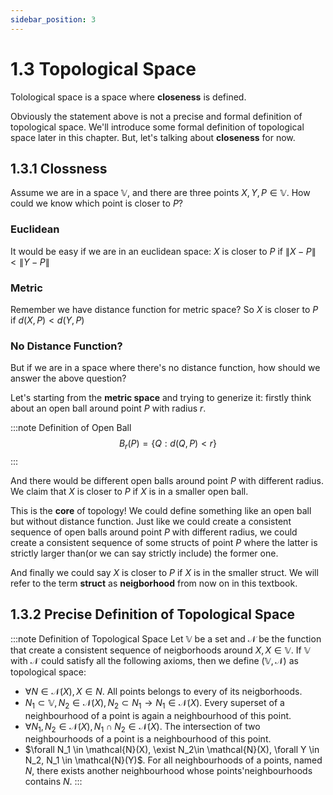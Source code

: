 ```yaml
---
sidebar_position: 3
---
```


# 1.3 Topological Space
Tolological space is a space where **closeness** is defined. 

Obviously the statement above is not a precise and formal definition of topological space. We'll introduce some formal definition of topological space later in this chapter. But, let's talking about **closeness** for now.

## 1.3.1 Clossness
Assume we are in a space $\mathbb{V}$, and there are three points $X,Y,P \in \mathbb{V}$. How could we know which point is closer to $P$?

### Euclidean
It would be easy if we are in an euclidean space: $X$ is closer to $P$ if $\lVert X-P\rVert < \lVert Y-P \rVert$

### Metric
Remember we have distance function for metric space? So $X$ is closer to $P$ if $d(X,P) < d(Y,P)$

### No Distance Function?
But if we are in a space where there's no distance function, how should we answer the above question?

Let's starting from the **metric space** and trying to generize it: firstly think about an open ball around point $P$ with radius $r$.

:::note Definition of Open Ball
$$
B_r(P) = \{Q:d(Q,P) < r\}
$$
:::

And there would be different open balls around point $P$ with different radius. We claim that $X$ is closer to $P$ if $X$ is in a smaller open ball.

This is the **core** of topology! We could define something like an open ball but without distance function. Just like we could create a consistent sequence of open balls around point $P$ with different radius, we could create a consistent sequence of some structs of point $P$ where the latter is strictly larger than(or we can say strictly include) the former one. 

And finally we could say $X$ is closer to $P$ if $X$ is in the smaller struct. We will refer to the term **struct** as **neigborhood** from now on in this textbook.

## 1.3.2 Precise Definition of Topological Space
:::note Definition of Topological Space
Let $\mathbb{V}$ be a set and $\mathcal{N}$ be the function that create a consistent sequence of neigborhoods around $X, X\in\mathbb{V}$. If $\mathbb{V}$ with $\mathcal{N}$ could satisfy all the following axioms, then we define $(\mathbb{V},\mathcal{N})$ as topological space:
- $\forall N \in \mathcal{N}(X),  X \in N$. All points belongs to every of its neigborhoods.
- $N_1 \subset \mathbb{V}, N_2 \in \mathcal{N}(X), N_2 \subset N_1 \to N_1 \in \mathcal{N}(X)$. Every superset of a neighbourhood of a point is again a neighbourhood of this point.
- $\forall N_1,N_2 \in \mathcal{N}(X), N_1\cap N_2 \in \mathcal{N}(X)$. The intersection of two neighbourhoods of a point is a neighbourhood of this point.
- $\forall N_1 \in \mathcal{N}(X), \exist N_2\in \mathcal{N}(X), \forall Y \in N_2, N_1 \in \mathcal{N}(Y)$. For all neighbourhoods of a points, named $N$, there exists another neighbourhood whose points'neighbourhoods contains $N$.
:::